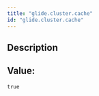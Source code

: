 ```yaml
---
title: "glide.cluster.cache"
id: "glide.cluster.cache"
---
```

## Description



## Value: 
```
true
```